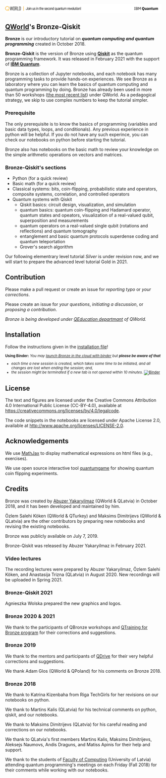 ![](qworld/images/readme-logo.jpg)

## [QWorld](https://qworld.net)'s Bronze-Qiskit

**Bronze** is our introductory tutorial on _**quantum computing and quantum programming**_ created in October 2018.

**Bronze-Qiskit** is the version of Bronze using [**Qiskit**](https://qiskit.org) as the quantum programming framework. It was released in February 2021 with the support of [**IBM Quantum**](https://www.ibm.com/quantum-computing/).

Bronze is a collection of Jupyter notebooks, and each notebook has many programming tasks to provide hands-on experiences. We see Bronze as a laboratory where you can learn the basics of quantum computing and quantum programming by doing. Bronze has already been used in more than 50 workshops ([the most recent list](http://qworld.net/workshop-bronze/#list)) under QWorld. As a pedagogical strategy, we skip to use complex numbers to keep the tutorial simpler. 

### Prerequisite

The only prerequisite is to know the basics of programming (variables and basic data types, loops, and conditionals). Any previous experience in python will be helpful. If you do not have any such experince, you can check our notebooks on python before starting the tutorial.

Bronze also has notebooks on the basic math to review your knowledge on the simple arithmetic operations on vectors and matrices.

### Bronze-Qiskit's sections

- Python (for a quick review)
- Basic math (for a quick review)
- Classical systems: bits, coin-flipping, probabilistic state and operators, composite systems, correlation, and controlled operators
- Quantum systems with Qiskit
    - Qiskit basics: circuit design, visualization, and simulation
    - quantum basics: quantum coin-flipping and Hadamard operator, quantum states and opeators, visualization of a real-valued qubit, superposition and measurements
    - quantum operators on a real-valued single qubit (rotations and reflections) and quantum tomography
    - entanglement and basic quantum protocols superdense coding and quantum teleportation
    - Grover's search algorithm

Our following elementrary level tutorial _Silver_ is under revision now, and we will start to prepare the advanced level tutorial Gold in 2021.

## Contribution

Please make a pull request or create an issue for _reporting typo_ or _your corrections_.

Please create an issue for _your questions_, _initiating a discussion_, or _proposing a contribution_.

_Bronze is being developed under [QEducation departmant](https://qworld.net/qeducation/) of QWorld._

## Installation

Follow the instructions given in the [installation file](installation.pdf)!

<small>

**Using Binder:** _You may [launch Bronze in the cloud with binder](https://mybinder.org/v2/gl/qworld%2Fbronze-qiskit/HEAD?urlpath=lab/tree/START.ipynb) but **please be aware of that**_ 
- _each time a new session is created, which takes some time to be initiated, and all changes are lost when ending the session; and,_
- _the session might be terminated if a new tab is not opened within 10 minutes._
[![Binder](https://mybinder.org/badge_logo.svg)](https://mybinder.org/v2/gl/qworld%2Fbronze-qiskit/HEAD?urlpath=lab/tree/START.ipynb)
</small>

## License

The text and figures are licensed under the Creative Commons Attribution 4.0 International Public License (CC-BY-4.0), available at https://creativecommons.org/licenses/by/4.0/legalcode. 

The code snippets in the notebooks are licensed under Apache License 2.0, available at http://www.apache.org/licenses/LICENSE-2.0.

## Acknowledgements

We use [MathJax](https://www.mathjax.org) to display mathematical expressions on html files (e.g., exercises).

We use open source interactive tool [quantumgame](http://play.quantumgame.io) for showing quantum coin flipping experiments.

## Credits

Bronze was created by [Abuzer Yakaryilmaz](http://abu.lu.lv) (QWorld & QLatvia) in October 2018, and it has been developed and maintained by him. 

Özlem Salehi Köken (QWorld & QTurkey) and Maksims Dimitrijevs (QWorld & QLatvia) are the other contributors by preparing new notebooks and revising the existing notebooks.

Bronze was publicly available on July 7, 2019.

Bronze-Qiskit was released by Abuzer Yakaryilmaz in February 2021.

### Video lectures

The recording lectures were prepared by Abuzer Yakaryilmaz, Özlem Salehi Köken, and Anastasija Trizna (QLatvia) in August 2020. New recordings will be uploaded in Spring 2021.

### Bronze-Qiskit 2021

Agnieszka Wolska prepared the new graphics and logos.

### Bronze 2020 & 2021

We thank to the participants of QBronze workshops and [QTraining for Bronze program](https://qworld.net/qtraining-for-bronze-2020/) for their corrections and suggestions.

### Bronze 2019

We thank to the mentors and participants of [QDrive](https://qworld.net/qdrive/) for their very helpful corrections and suggestions.

We thank Adam Glos (QWorld & QPoland) for his comments on Bronze 2018.

### Bronze 2018

We thank to Katrina Kizenbaha from Riga TechGirls for her revisions on our notebooks on python.

We thank to Martins Kalis (QLatvia) for his technical comments on python, qiskit, and our notebooks.

We thank to Maksims Dimitrijevs (QLatvia) for his careful reading and corrections on our notebooks.

We thank to QLatvia's first members Martins Kalis, Maksims Dimitrijevs, Aleksejs Naumovs, Andis Draguns, and Matiss Apinis for their help and support.

We thank to the students of [Faculty of Computing](https://www.df.lu.lv) (University of Latvia) attending quantum programming's meetings on each Friday (Fall 2018) for their comments while working with our notebooks.